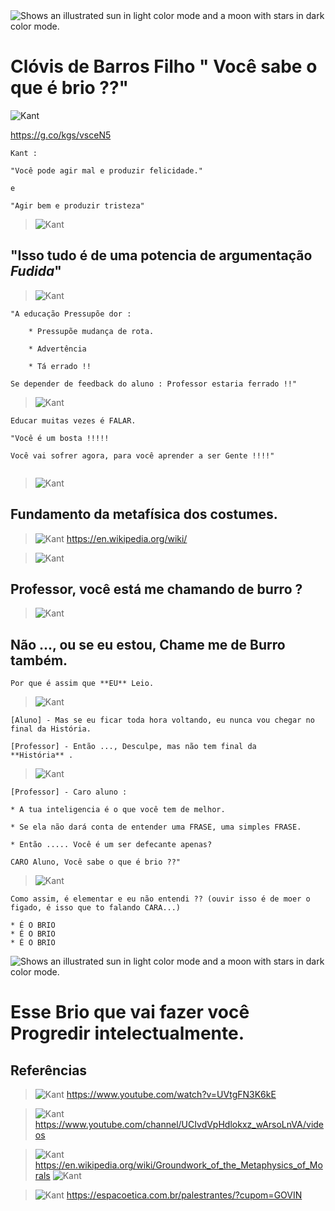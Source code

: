 <picture>
  <source media="(prefers-color-scheme: dark)" srcset="https://s.dicio.com.br/brio.png">
  <source media="(prefers-color-scheme: light)" srcset="https://s.dicio.com.br/brio.png">
  <img alt="Shows an illustrated sun in light color mode and a moon with stars in dark color mode." src="https://s.dicio.com.br/brio.png">
</picture>

# Clóvis de Barros Filho " Você sabe o que é brio ??"

![Kant](./imgs/Prof_Clovis_Filho-VC-TEM-BRIU-KANT.jpeg)

https://g.co/kgs/vsceN5


```
Kant :

"Você pode agir mal e produzir felicidade."

e

"Agir bem e produzir tristeza"

```

> ![Kant](./imgs/Prof_Clovis_Filho-VC-TEM-BRIU-1.jpeg)
##  "Isso tudo é de uma potencia de argumentação **_Fudida_**"

> ![Kant](./imgs/Prof_Clovis_Filho-VC-TEM-BRIU-1.jpeg)
```
"A educação Pressupõe dor :

    * Pressupõe mudança de rota.

    * Advertência 

    * Tá errado !!

Se depender de feedback do aluno : Professor estaria ferrado !!"

```

> ![Kant](./imgs/Prof_Clovis_Filho-VC-TEM-BRIU-3.jpeg)
```
Educar muitas vezes é FALAR.

"Você é um bosta !!!!!

Você vai sofrer agora, para você aprender a ser Gente !!!!"


```

> ![Kant](./imgs/Prof_Clovis_Filho-VC-TEM-BRIU-BOOK-1.jpeg)
## Fundamento da metafísica dos costumes.

> ![Kant](./imgs/Prof_Clovis_Filho-VC-TEM-BRIU-BOOK.jpeg)
https://en.wikipedia.org/wiki/


> ![Kant](./imgs/Prof_Clovis_Filho-VC-TEM-BRIU-4.jpeg)
## Professor, você está me chamando de burro ?


> ![Kant](./imgs/Prof_Clovis_Filho-VC-TEM-BRIU-5.jpeg)
## Não ...,  ou se eu estou, Chame **me** de **Burro também**.

```
Por que é assim que **EU** Leio.
```

> ![Kant](./imgs/Prof_Clovis_Filho-VC-TEM-BRIU-6.jpeg)

```
[Aluno] - Mas se eu ficar toda hora voltando, eu nunca vou chegar no final da História.

[Professor] - Então ..., Desculpe, mas não tem final da 
**História** .
```

> ![Kant](./imgs/Prof_Clovis_Filho-VC-TEM-BRIU-7.jpeg)

```
[Professor] - Caro aluno :

* A tua inteligencia é o que você tem de melhor.

* Se ela não dará conta de entender uma FRASE, uma simples FRASE.

* Então ..... Você é um ser defecante apenas?

CARO Aluno, Você sabe o que é brio ??"

```

> ![Kant](./imgs/Prof_Clovis_Filho-VC-TEM-BRIU-8.jpeg)

```
Como assim, é elementar e eu não entendi ?? (ouvir isso é de moer o figado, é isso que to falando CARA...)

* É O BRIO
* É O BRIO
* É O BRIO
```

<picture>
  <source media="(prefers-color-scheme: dark)" srcset="https://s.dicio.com.br/brio.png">
  <source media="(prefers-color-scheme: light)" srcset="https://s.dicio.com.br/brio.png">
  <img alt="Shows an illustrated sun in light color mode and a moon with stars in dark color mode." src="https://s.dicio.com.br/brio.png">
</picture>

# Esse Brio que vai fazer você Progredir intelectualmente.

## Referências


> ![Kant](./imgs/Prof_Clovis_Filho-VC-TEM-BRIU-YOU-TUBE.jpeg)
https://www.youtube.com/watch?v=UVtgFN3K6kE

> ![Kant](./imgs/Prof_Clovis_Filho-VC-TEM-BRIU-MK-1.jpeg)
https://www.youtube.com/channel/UCIvdVpHdlokxz_wArsoLnVA/videos

> ![Kant](./imgs/Prof_Clovis_Filho-VC-TEM-BRIU-BOOK.jpeg)
https://en.wikipedia.org/wiki/Groundwork_of_the_Metaphysics_of_Morals
![Kant](./imgs/Prof_Clovis_Filho-VC-TEM-BRIU-BOOK-D.jpeg)

> ![Kant](./imgs/Prof_Clovis_Filho-VC-TEM-BRIU-MK.jpeg)
https://espacoetica.com.br/palestrantes/?cupom=GOVIN






